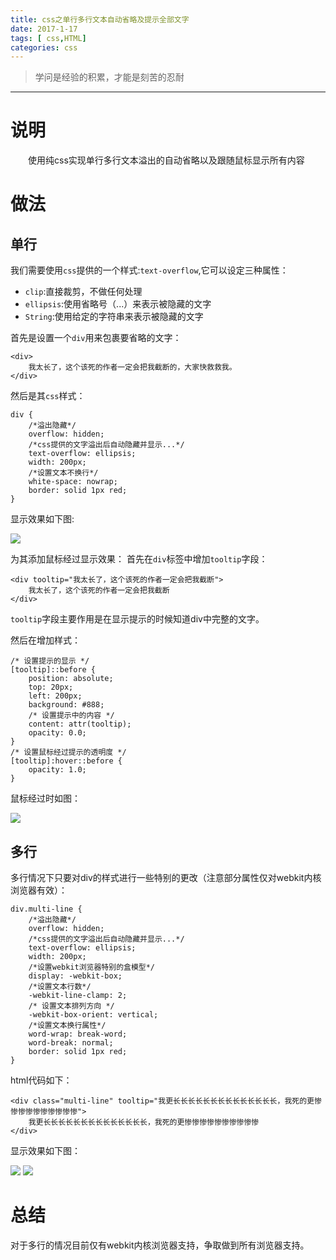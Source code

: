 ```yaml
---
title: css之单行多行文本自动省略及提示全部文字
date: 2017-1-17
tags: [ css,HTML]
categories: css
---
```


> 学问是经验的积累，才能是刻苦的忍耐

***
# 说明
　　使用纯css实现单行多行文本溢出的自动省略以及跟随鼠标显示所有内容

<!-- more -->
# 做法

## 单行
我们需要使用`css`提供的一个样式:`text-overflow`,它可以设定三种属性：
- `clip`:直接裁剪，不做任何处理
- `ellipsis`:使用省略号（...）来表示被隐藏的文字
- `String`:使用给定的字符串来表示被隐藏的文字


首先是设置一个`div`用来包裹要省略的文字：
```
<div>
    我太长了，这个该死的作者一定会把我截断的，大家快救救我。
</div>
```
然后是其`css`样式：
```
div {
    /*溢出隐藏*/
    overflow: hidden;
    /*css提供的文字溢出后自动隐藏并显示...*/
    text-overflow: ellipsis;
    width: 200px;
    /*设置文本不换行*/
    white-space: nowrap;
    border: solid 1px red;
}
```
显示效果如下图:

![](http://odqa8xkhb.bkt.clouddn.com/cssTextOverflow/%E5%8D%95%E8%A1%8C%E9%9A%90%E8%97%8F.png)

为其添加鼠标经过显示效果：
首先在`div`标签中增加`tooltip`字段：
```
<div tooltip="我太长了，这个该死的作者一定会把我截断">
    我太长了，这个该死的作者一定会把我截断
</div>
```
`tooltip`字段主要作用是在显示提示的时候知道div中完整的文字。

然后在增加样式：
```
/* 设置提示的显示 */
[tooltip]::before {
    position: absolute;
    top: 20px;
    left: 200px;
    background: #888;
    /* 设置提示中的内容 */
    content: attr(tooltip);
    opacity: 0.0;
}
/* 设置鼠标经过提示的透明度 */
[tooltip]:hover::before {
    opacity: 1.0;
}
```
鼠标经过时如图：

![](http://odqa8xkhb.bkt.clouddn.com/cssTextOverflow/%E5%8D%95%E8%A1%8C%E9%BC%A0%E6%A0%87%E7%BB%8F%E8%BF%87.png)

## 多行
多行情况下只要对div的样式进行一些特别的更改（注意部分属性仅对webkit内核浏览器有效）：
```
div.multi-line {
    /*溢出隐藏*/
    overflow: hidden;
    /*css提供的文字溢出后自动隐藏并显示...*/
    text-overflow: ellipsis;
    width: 200px;
    /*设置webkit浏览器特别的盒模型*/
    display: -webkit-box;
    /*设置文本行数*/
    -webkit-line-clamp: 2;
    /* 设置文本排列方向 */
    -webkit-box-orient: vertical;
    /*设置文本换行属性*/
    word-wrap: break-word;
    word-break: normal;
    border: solid 1px red;
}
```
html代码如下：
```
<div class="multi-line" tooltip="我更长长长长长长长长长长长长长长，我死的更惨惨惨惨惨惨惨惨惨惨">
    我更长长长长长长长长长长长长长长，我死的更惨惨惨惨惨惨惨惨惨惨
</div>
```
显示效果如下图：

![](http://odqa8xkhb.bkt.clouddn.com/cssTextOverflow/%E5%A4%9A%E8%A1%8C.png)
![](http://odqa8xkhb.bkt.clouddn.com/cssTextOverflow/%E5%A4%9A%E8%A1%8C%E9%BC%A0%E6%A0%87%E7%BB%8F%E8%BF%87.png)

# 总结
对于多行的情况目前仅有webkit内核浏览器支持，争取做到所有浏览器支持。